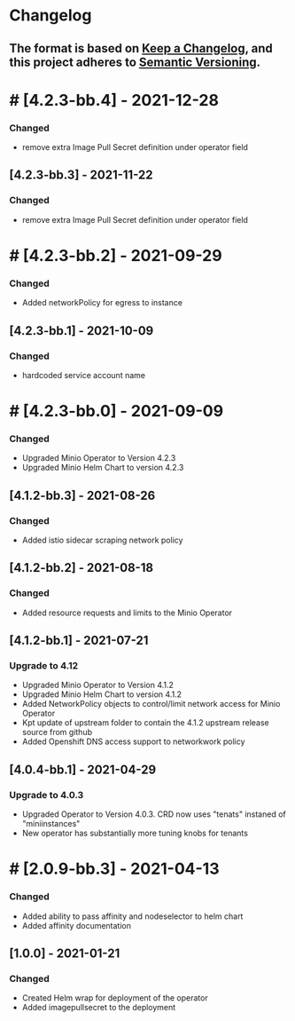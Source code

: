 # Changelog

The format is based on [Keep a Changelog](https://keepachangelog.com/en/1.0.0/), and this project adheres to [Semantic Versioning](https://semver.org/spec/v2.0.0.html).
---
# # [4.2.3-bb.4]  - 2021-12-28
### Changed
 -  remove extra Image Pull Secret definition under operator field

## [4.2.3-bb.3] - 2021-11-22 
### Changed
-  remove extra Image Pull Secret definition under operator field

# # [4.2.3-bb.2] - 2021-09-29 
### Changed
- Added networkPolicy for egress to instance

## [4.2.3-bb.1] - 2021-10-09  
### Changed
- hardcoded service account name

# # [4.2.3-bb.0] - 2021-09-09   
### Changed
- Upgraded Minio Operator to Version 4.2.3
-  Upgraded Minio Helm Chart to version 4.2.3

## [4.1.2-bb.3] - 2021-08-26    
### Changed
- Added istio sidecar scraping network policy

## [4.1.2-bb.2] - 2021-08-18  
### Changed
-  Added resource requests and limits to the Minio Operator

## [4.1.2-bb.1] - 2021-07-21 
### Upgrade to 4.12
- Upgraded Minio Operator to Version 4.1.2
-  Upgraded Minio Helm Chart to version 4.1.2
-  Added NetworkPolicy objects to control/limit network access for Minio Operator
-  Kpt update of upstream folder to contain the 4.1.2 upstream release source from github
-  Added Openshift DNS access support to networkwork policy

## [4.0.4-bb.1] - 2021-04-29 
### Upgrade to 4.0.3
-  Upgraded Operator to Version 4.0.3.  CRD now uses "tenats" instaned of "miniinstances"
-  New operator has substantially more tuning knobs for tenants

# # [2.0.9-bb.3] - 2021-04-13  
### Changed
 -  Added ability to pass affinity and nodeselector to helm chart
 -  Added affinity documentation

## [1.0.0]  - 2021-01-21
### Changed
- Created Helm wrap for deployment of the operator
-  Added imagepullsecret to the deployment


